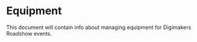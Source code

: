 # Equipment

This document will contain info about managing equipment for Digimakers Roadshow events.
